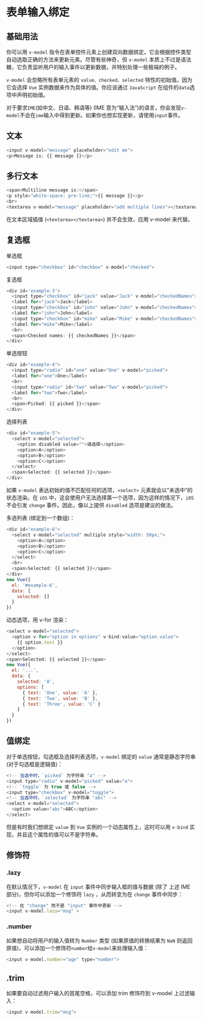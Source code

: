 # 表单输入绑定

## 基础用法

你可以用 `v-model` 指令在表单控件元素上创建双向数据绑定。它会根据控件类型自动选取正确的方法来更新元素。尽管有些神奇，但 `v-model` 本质上不过是语法糖，它负责监听用户的输入事件以更新数据，并特别处理一些极端的例子。

`v-model` 会忽略所有表单元素的 `value、checked、selected` 特性的初始值。因为它会选择 `Vue` 实例数据来作为具体的值。你应该通过 `JavaScript` 在组件的`data`选项中声明初始值。

对于要求`IME`(如中文、日语、韩语等) (IME 意为“输入法”)的语言，你会发现`v-model`不会在`ime`输入中得到更新。如果你也想实现更新，请使用`input`事件。

## 文本

```javascript
<input v-model="message" placeholder="edit me">
<p>Message is: {{ message }}</p>
```

## 多行文本

```javascript
<span>Multiline message is:</span>
<p style="white-space: pre-line;">{{ message }}</p>
<br>
<textarea v-model="message" placeholder="add multiple lines"></textarea>
```

在文本区域插值 (`<textarea></textarea>`) 并不会生效，应用 v-model 来代替。

## 复选框

单选框

```javascript
<input type="checkbox" id="checkbox" v-model="checked">
```

复选框

```javascript
<div id='example-3'>
  <input type="checkbox" id="jack" value="Jack" v-model="checkedNames">
  <label for="jack">Jack</label>
  <input type="checkbox" id="john" value="John" v-model="checkedNames">
  <label for="john">John</label>
  <input type="checkbox" id="mike" value="Mike" v-model="checkedNames">
  <label for="mike">Mike</label>
  <br>
  <span>Checked names: {{ checkedNames }}</span>
</div>
```

单选按钮

```javascript
<div id="example-4">
  <input type="radio" id="one" value="One" v-model="picked">
  <label for="one">One</label>
  <br>
  <input type="radio" id="two" value="Two" v-model="picked">
  <label for="two">Two</label>
  <br>
  <span>Picked: {{ picked }}</span>
</div>
```

选择列表

```javascript
<div id="example-5">
  <select v-model="selected">
    <option disabled value="">请选择</option>
    <option>A</option>
    <option>B</option>
    <option>C</option>
  </select>
  <span>Selected: {{ selected }}</span>
</div>
```

如果 `v-model` 表达初始的值不匹配任何的选项，`<select>` 元素就会以”未选中”的状态渲染。在 `iOS` 中，这会使用户无法选择第一个选项，因为这样的情况下，`iOS` 不会引发 `change` 事件。因此，像以上提供 `disabled` 选项是建议的做法。

多选列表 (绑定到一个数组)：

```javascript
<div id="example-6">
  <select v-model="selected" multiple style="width: 50px;">
    <option>A</option>
    <option>B</option>
    <option>C</option>
  </select>
  <br>
  <span>Selected: {{ selected }}</span>
</div>
new Vue({
  el: '#example-6',
  data: {
    selected: []
  }
})
```

动态选项，用 v-for 渲染：

```javascript
<select v-model="selected">
  <option v-for="option in options" v-bind:value="option.value">
    {{ option.text }}
  </option>
</select>
<span>Selected: {{ selected }}</span>
new Vue({
  el: '...',
  data: {
    selected: 'A',
    options: [
      { text: 'One', value: 'A' },
      { text: 'Two', value: 'B' },
      { text: 'Three', value: 'C' }
    ]
  }
})
```

## 值绑定

对于单选按钮，勾选框及选择列表选项，`v-model` 绑定的 `value` 通常是静态字符串 (对于勾选框是逻辑值)：

```javascript
<!-- 当选中时，`picked` 为字符串 "a" -->
<input type="radio" v-model="picked" value="a">
<!-- `toggle` 为 true 或 false -->
<input type="checkbox" v-model="toggle">
<!-- 当选中时，`selected` 为字符串 "abc" -->
<select v-model="selected">
  <option value="abc">ABC</option>
</select>
```

但是有时我们想绑定 `value` 到 `Vue` 实例的一个动态属性上，这时可以用 `v-bind` 实现，并且这个属性的值可以不是字符串。

## 修饰符

### .lazy

在默认情况下，`v-model` 在 `input` 事件中同步输入框的值与数据 (除了 上述 IME 部分)，但你可以添加一个修饰符 `lazy` ，从而转变为在 `change` 事件中同步：

```javascript
<!-- 在 "change" 而不是 "input" 事件中更新 -->
<input v-model.lazy="msg" >
```

### .number

如果想自动将用户的输入值转为 `Number` 类型 (如果原值的转换结果为 `NaN` 则返回原值)，可以添加一个修饰符`number`给`v-model`来处理输入值：

```javascript
<input v-model.number="age" type="number">
```

## .trim

如果要自动过滤用户输入的首尾空格，可以添加 trim 修饰符到 v-model 上过滤输入：

```javascript
<input v-model.trim="msg">
```
